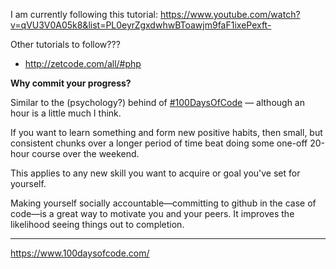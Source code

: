 I am currently following this tutorial: https://www.youtube.com/watch?v=qVU3V0A05k8&list=PL0eyrZgxdwhwBToawjm9faF1ixePexft-

Other tutorials to follow???
- http://zetcode.com/all/#php

**Why commit your progress?**

Similar to the (psychology?) behind of [#100DaysOfCode](https://www.100daysofcode.com/) — although an hour is a little much I think.

If you want to learn something and form new positive habits, then small, but consistent chunks over a longer period of time beat doing some one-off 20-hour course over the weekend. 

This applies to any new skill you want to acquire or goal you've set for yourself.

Making yourself socially accountable—committing to github in the case of code—is a great way to motivate you and your peers. It improves the likelihood seeing things out to completion.

---

https://www.100daysofcode.com/ 


